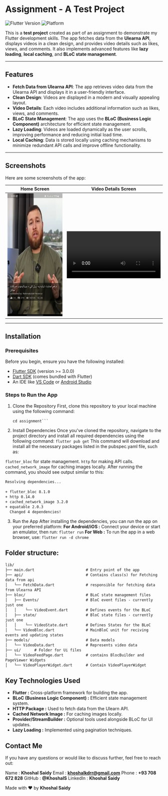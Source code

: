 # Assignment - A Test Project 

![Flutter Version](https://img.shields.io/badge/flutter-%3E%3D3.0.0-blue) ![Platform](https://img.shields.io/badge/platform-Android%20%7C%20iOS%20%7C%20Web-brightgreen)

This is a **test project** created as part of an assignment to demonstrate my Flutter development skills. The app fetches data from the **Ulearna API**, displays videos in a clean design, and provides video details such as likes, views, and comments. It also implements advanced features like **lazy loading**, **local caching**, and **BLoC state management**.

---

## Features

- **Fetch Data from Ulearna API**: The app retrieves video data from the Ulearna API and displays it in a user-friendly interface.
- **Clean Design**: Videos are displayed in a modern and visually appealing layout.
- **Video Details**: Each video includes additional information such as likes, views, and comments.
- **BLoC State Management**: The app uses the **BLoC (Business Logic Component)** architecture for efficient state management.
- **Lazy Loading**: Videos are loaded dynamically as the user scrolls, improving performance and reducing initial load time.
- **Local Caching**: Data is stored locally using caching mechanisms to minimize redundant API calls and improve offline functionality.

---

## Screenshots

Here are some screenshots of the app:

| Home Screen                                        | Video Details Screen                              |
|----------------------------------------------------|---------------------------------------------------|
| ![Home Screen](assets/screenshots/home_screen.jpg) | ![Video Details](assets/screenshots/tutorial.mp4) |

---

## Installation

### Prerequisites

Before you begin, ensure you have the following installed:
- [Flutter SDK](https://flutter.dev/docs/get-started/install) (version >= 3.0.0)
- [Dart SDK](https://dart.dev/get-dart) (comes bundled with Flutter)
- An IDE like [VS Code](https://code.visualstudio.com/) or [Android Studio](https://developer.android.com/studio)

### Steps to Run the App
1. Clone the Repository
   First, clone this repository to your local machine using the following command:
   ```git clone https://github.com/KhoshalS/assignment.git
   cd assignment```
2. Install Dependencies
      Once you've cloned the repository, navigate to the project directory and install all required dependencies using the following command:
   ```flutter pub get```
   This command will download and install all the necessary packages listed in the pubspec.yaml file, such as:

`flutter_bloc` for state management.
`http` for making API calls.
`cached_network_image` for caching images locally.
After running the command, you should see output similar to this:
```
Resolving dependencies...

+ flutter_bloc 8.1.0
+ http 0.14.0
+ cached_network_image 3.2.0
+ equatable 2.0.3
  Changed 4 dependencies!
  ```
3. Run the App
   After installing the dependencies, you can run the app on your preferred platform:
   **For Android/iOS :**
Connect your device or start an emulator, then run:
```flutter run```
   **For Web :**
To run the app in a web browser, use:
```flutter run -d chrome```


## Folder structure:
```
lib/
├── main.dart                       # Entry point of the app
├── api/                            # Contains class(s) for Fetching data from api
│   └── FetchData.dart              # responsible for fetching data from Ulearna API
├── bloc/                           # BLoC state management files
│   ├── Events/                     # BloC event files - currently just one
│   │    └── VideoEvent.dart        # Defines events for the BLoC
│   ├── state/                      # BloC state files - currently just one
│   │    └── VideoState.dart        # Defines States for the BLoC
│   └── VideoBloc.dart              # MainBloC unit for reciving events and updating states
├── models/                         # Data models
│   └── VideoData.dart              # Represents video data
├── ui/      # Folder for Ui files
│   └── VideoFeedPage.dart          # contains BlocBuilder and PageViewer Widgets
│   └── VideoPlayerWidget.dart      # Contain VideoPlayerWidget

```



## Key Technologies Used
- **Flutter :** Cross-platform framework for building the app.
- **BLoC (Business Logic Component) :** Efficient state management system.
- **HTTP Package :** Used to fetch data from the Ulearn API.
- **Cached Network Image :** For caching images locally.
- **Provider/StreamBuilder :** Optional tools used alongside BLoC for UI updates.
- **Lazy Loading :** Implemented using pagination techniques.
  

## Contact Me
If you have any questions or would like to discuss further, feel free to reach out:

Name : **Khoshal Saidy**
Email : **khoshalkdrr@gmail.com**
Phone : **+93 708 672 828**
GitHub : **@KhoshalS**
LinkedIn : **Khoshal Saidy**

Made with ❤️ by **Khoshal Saidy**